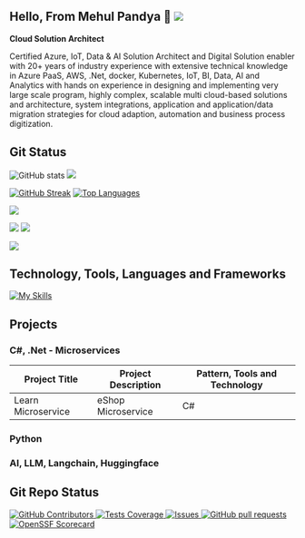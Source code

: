 ## Hello, From Mehul Pandya 👋  <img src="https://komarev.com/ghpvc/?username=pandyamehul&label=PROFILE+VIEWS&style=for-the-badge&color=brightgreen&style=plastic">

**Cloud Solution Architect**

Certified Azure, IoT, Data & AI Solution Architect and Digital Solution enabler with 20+ years of industry experience with extensive technical knowledge in Azure PaaS, AWS, .Net, docker, Kubernetes, IoT, BI, Data, AI and Analytics with hands on experience in designing and implementing very large scale program, highly complex, scalable multi cloud-based solutions and architecture, system integrations, application and application/data migration strategies for cloud adaption, automation and business process digitization.

## Git Status

![GitHub stats](https://github-stats-alpha.vercel.app/api?username=pandyamehul&show_icons=true&count_private=true&show=reviews,discussions_started,discussions_answered,prs_merged,prs_merged_percentage&cc=22272e&tc=37BCF6&ic=fff&bc=0000)
![](https://github-readme-stats.vercel.app/api?username=pandyamehul&show_icons=true&theme=dark)

[![GitHub Streak](https://github-readme-streak-stats.herokuapp.com?user=pandyamehul&theme=dark&hide_border=true&border_radius=3&mode=weekly&card_width=450&card_height=153&type=png)](https://github.com/pandyamehul)
[![Top Languages](https://github-readme-stats.vercel.app/api/top-langs/?username=pandyamehul&layout=compact&theme=dark)](https://github.com/pandyamehul)

![](http://github-profile-summary-cards.vercel.app/api/cards/profile-details?username=pandyamehul&theme=dark)

![](http://github-profile-summary-cards.vercel.app/api/cards/repos-per-language?username=pandyamehul&theme=dark)
![](http://github-profile-summary-cards.vercel.app/api/cards/most-commit-language?username=pandyamehul&theme=dark)

![](https://metrics.lecoq.io/insights/pandyamehul)

## Technology, Tools, Languages and Frameworks

[![My Skills](https://skillicons.dev/icons?i=azure,aws,react,git,kubernetes,docker,angular,cs,dotnet,github,githubactions,ai,linux,mysql,postgres,postman,powershell,py,redis,sqlite,ubuntu,vscode,windows&perline=12)](https://github.com/pandyamehul)

## Projects

### C#, .Net - Microservices

| Project Title | Project Description | Pattern, Tools and Technology |
| -- | -- | -- |
| Learn Microservice | eShop Microservice | C# |

### Python


### AI, LLM, Langchain, Huggingface



## Git Repo Status

<p align="left">
  <!-- a href="https://github.com/pandyamehul/pandyamehul/actions">
    <img alt="Tests Passing" src="https://github.com/pandyamehul/pandyamehul/workflows/Test/badge.svg" />
  </a -->
  <a href="https://github.com/pandyamehul/pandyamehul/graphs/contributors">
    <img alt="GitHub Contributors" src="https://img.shields.io/github/contributors/pandyamehul/pandyamehul" />
  </a>
  <a href="https://codecov.io/gh/pandyamehul/pandyamehul">
    <img alt="Tests Coverage" src="https://codecov.io/gh/pandyamehul/pandyamehul/branch/master/graph/badge.svg" />
  </a>
  <a href="https://github.com/pandyamehul/pandyamehul/issues">
    <img alt="Issues" src="https://img.shields.io/github/issues/pandyamehul/pandyamehul?color=0088ff" />
  </a>
  <a href="https://github.com/pandyamehul/pandyamehul/pulls">
    <img alt="GitHub pull requests" src="https://img.shields.io/github/issues-pr/pandyamehul/pandyamehul?color=0088ff" />
  </a>
  <a href="https://securityscorecards.dev/viewer/?uri=github.com/pandyamehul/pandyamehul">
    <img alt="OpenSSF Scorecard" src="https://api.securityscorecards.dev/projects/github.com/pandyamehul/pandyamehul/badge" />
  </a>
</p>

<!--
**pandyamehul/pandyamehul** is a ✨ _special_ ✨ repository because its `README.md` (this file) appears on your GitHub profile.

Here are some ideas to get you started:

- 🔭 I’m currently working on ...
- 🌱 I’m currently learning ...
- 👯 I’m looking to collaborate on ...
- 🤔 I’m looking for help with ...
- 💬 Ask me about ...
- 📫 How to reach me: ...
- 😄 Pronouns: ...
- ⚡ Fun fact: ...
-->
